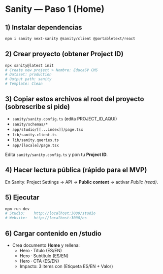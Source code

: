 # Sanity — Paso 1 (Home)

## 1) Instalar dependencias
```bash
npm i sanity next-sanity @sanity/client @portabletext/react
```

## 2) Crear proyecto (obtener Project ID)
```bash
npx sanity@latest init
# Create new project > Nombre: EducaSV CMS
# Dataset: production
# Output path: sanity
# Template: Clean
```

## 3) Copiar estos archivos al root del proyecto (sobrescribe si pide)
- `sanity/sanity.config.ts` (edita PROJECT_ID_AQUI)
- `sanity/schemas/*`
- `app/studio/[[...index]]/page.tsx`
- `lib/sanity.client.ts`
- `lib/sanity.queries.ts`
- `app/[locale]/page.tsx`

Edita `sanity/sanity.config.ts` y pon tu **Project ID**.

## 4) Hacer lectura pública (rápido para el MVP)
En Sanity: Project Settings → API → **Public content** → activar *Public (read)*.

## 5) Ejecutar
```bash
npm run dev
# Studio:    http://localhost:3000/studio
# Website:   http://localhost:3000/es
```

## 6) Cargar contenido en /studio
- Crea documento **Home** y rellena:
  - Hero · Título (ES/EN)
  - Hero · Subtítulo (ES/EN)
  - Hero · CTA (ES/EN)
  - Impacto: 3 items con (Etiqueta ES/EN + Valor)
